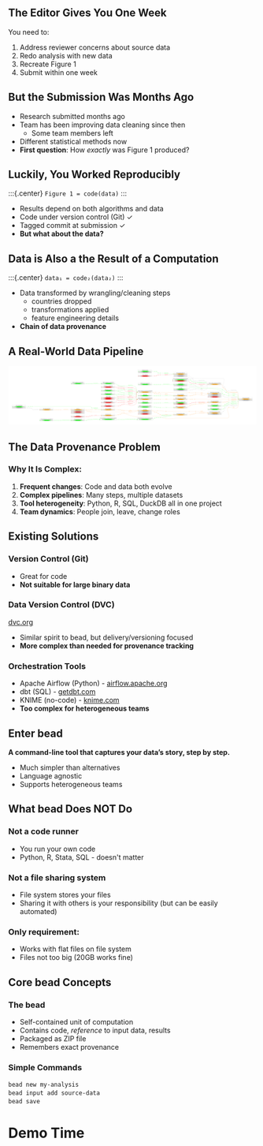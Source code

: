 
## The Editor Gives You One Week
You need to:

1. Address reviewer concerns about source data
2. Redo analysis with new data
3. Recreate Figure 1
4. Submit within one week

## But the Submission Was Months Ago

- Research submitted months ago
- Team has been improving data cleaning since then
    - Some team members left
- Different statistical methods now
- **First question**: How _exactly_ was Figure 1 produced?

## Luckily, You Worked Reproducibly

:::{.center}
`Figure 1 = code(data)`
:::

- Results depend on both algorithms and data
- Code under version control (Git) ✓
- Tagged commit at submission ✓
- **But what about the data?**

## Data is Also a the Result of a Computation

:::{.center}
`data₁ = code₂(data₂)`
:::

- Data transformed by wrangling/cleaning steps
    - countries dropped
    - transformations applied
    - feature engineering details
- **Chain of data provenance**

## A Real-World Data Pipeline

![](images/Proc_LTS.png)

## The Data Provenance Problem

### Why It Is Complex:
1. **Frequent changes**: Code and data both evolve
2. **Complex pipelines**: Many steps, multiple datasets
3. **Tool heterogeneity**: Python, R, SQL, DuckDB all in one project
4. **Team dynamics**: People join, leave, change roles


## Existing Solutions

### Version Control (Git)
- Great for code
- **Not suitable for large binary data**

### Data Version Control (DVC)
[dvc.org](https://dvc.org)

- Similar spirit to bead, but delivery/versioning focused  
- **More complex than needed for provenance tracking**

### Orchestration Tools
- Apache Airflow (Python) - [airflow.apache.org](https://airflow.apache.org)
- dbt (SQL) - [getdbt.com](https://www.getdbt.com)
- KNIME (no-code) - [knime.com](https://knime.com)
- **Too complex for heterogeneous teams**

## Enter bead

**A command-line tool that captures your data’s story, step by step.**

- Much simpler than alternatives
- Language agnostic
- Supports heterogeneous teams

## What bead Does NOT Do

### Not a code runner
- You run your own code
- Python, R, Stata, SQL - doesn't matter

### Not a file sharing system
- File system stores your files
- Sharing it with others is your responsibility (but can be easily automated)

### Only requirement:
- Works with flat files on file system
- Files not too big (20GB works fine)

## Core bead Concepts

### The bead
- Self-contained unit of computation
- Contains code, _reference_ to input data, results
- Packaged as ZIP file
- Remembers exact provenance

### Simple Commands
```bash
bead new my-analysis
bead input add source-data
bead save 
```

# Demo Time


